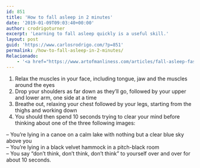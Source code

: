 ```yaml
---
id: 851
title: 'How to fall asleep in 2 minutes'
date: '2019-01-09T09:03:40+00:00'
author: crodrigoturner
excerpt: 'Learning to fall asleep quickly is a useful skill.'
layout: post
guid: 'https://www.carlosrodrigo.com/?p=851'
permalink: /how-to-fall-asleep-in-2-minutes/
Relacionado:
    - '<a href="https://www.artofmanliness.com/articles/fall-asleep-fast/">https://www.artofmanliness.com/articles/fall-asleep-fast/</a>'
---
```


1. Relax the muscles in your face, including tongue, jaw and the muscles around the eyes
2. Drop your shoulders as far down as they’ll go, followed by your upper and lower arm, one side at a time
3. Breathe out, relaxing your chest followed by your legs, starting from the thighs and working down
4. You should then spend 10 seconds trying to clear your mind before thinking about one of the three following images:

– You’re lying in a canoe on a calm lake with nothing but a clear blue sky above you  
– You’re lying in a black velvet hammock in a pitch-black room  
– You say “don’t think, don’t think, don’t think” to yourself over and over for about 10 seconds.